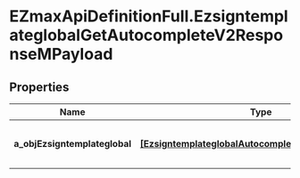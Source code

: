 # EZmaxApiDefinitionFull.EzsigntemplateglobalGetAutocompleteV2ResponseMPayload

## Properties

Name | Type | Description | Notes
------------ | ------------- | ------------- | -------------
**a_objEzsigntemplateglobal** | [**[EzsigntemplateglobalAutocompleteElementResponse]**](EzsigntemplateglobalAutocompleteElementResponse.md) | An array of Ezsigntemplateglobal autocomplete element response. | 


